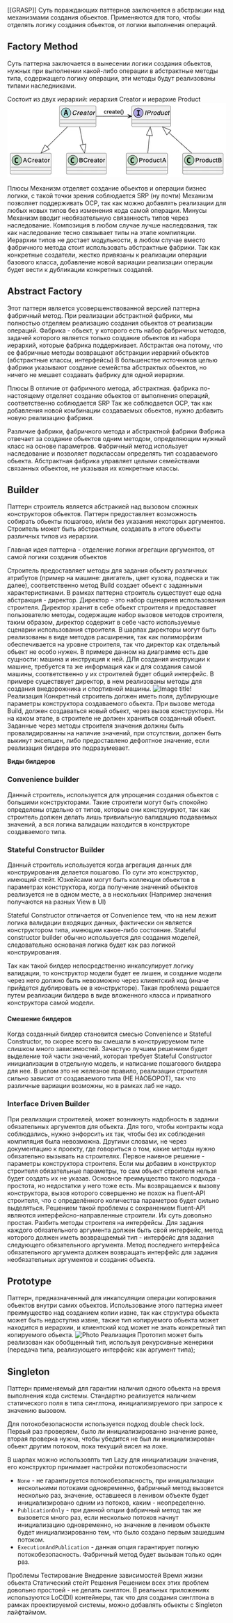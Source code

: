 [[GRASP]]
Суть пораждающих паттернов заключается в абстракции над механизмами создания обьектов. Применяются для того, чтобы отделять логику создания обьектов, от логики выполнения операций. 

## **Factory Method** 
Суть паттерна заключается в вынесении логики создания обьектов, нужных при выполнении какой-либо операции в абстрактные методы типа, содержащего логику операции, эти методы будут реализованы типами наследниками. 

Состоит из двух иерархий: иерархия Creator и иерархие Product
![Image title!](20241123014154.png)

Плюсы
Механизм отделяет создание обьектов и операции бизнес логики, с такой точки зрения соблюдается SRP (ну почти)
Механизм позволяет поддерживать OCP, так как можно добавлять реализации для любых новых типов без изменения кода самой операции.
Минусы
Механизм вводит необязательную связанность типов через наследование. Композиция в любом случае лучше наследования, так как наследование тесно связывает типы на этапе компиляции. Иерархии типов не достает модульности, в любом случае вместо фабричного метода стоит использовать абстрактные фабрики. 
Так как конкретные создатели, жестко привязаны к реализации операции базового класса, добавление новой вариации реализации операции будет вести к дубликации конкретных создалей. 

## **Abstract Factory** 
Этот паттерн является усовершенствованной версией паттерна фабричный метод. При реализации абстрактной фабрики, мы полностью отделяем реализацию создания обьектов от реализации операций. 
Фабрика - обьект, у которого есть набор фабричных методов, задачей которого является только создание обьектов из набора иерархий, которые фабрика поддерживает. Абстрактая она потому, что ее фабричные методы возвращают абстракции иерархий обьектов (абстрактные классы, интерфейсы)
	В большенстве источников целью фабрики указывают создание семейства абстрактых обьектов, но ничего не мешает создавать фабрику для одной иерархии.

Плюсы
В отличие от фабричного метода, абстрактная. фабрика по-настоящему отделяет создание обьектов от выполнения операций, соответственно соблюдается SRP
Так же соблюдается OCP, так как добавления новой комбинации создаваемых обьектов, нужно добавить новую реализацию фабрики. 

Различие фабрики, фабричного метода и абстрактной фабрики
Фабрика отвечает за создание обьектов одним методом, определяющим нужный класс на основе параметров. 
Фабричный метод использует наследование и позволяет подклассам определять тип создаваемого обьекта.
Абстрактная фабрика управляет целыми семействами связанных обьектов, не указывая их конкретные классы.


## **Builder**
Паттерн строитель является абстракией над вызовом сложных конструкторов обьектов. Паттерн предоставляет возможность собирать обьекты пошагово, и/или без указания некоторых аргументов. Строитель может быть абстрактным, создавать в итоге обьекты различных типов из иерархии. 

Главная идея паттерна - отделение логики агрегации аргументов, от самой логики создания обьектов

Строитель предоставляет методы для задания обьекту различных атрибутов (пример на машине: двигатель, цвет кузова, подвеска и так далее), соответственно метод Build создает обьект с заданными характеристиками. 
В рамках паттерна строитель существует еще одна абстракция - директор. Директор - это набор сценариев использования строителя. Директор хранит в себе обьект строителя и предоставяет пользователю методы, содержащие набор вызовов методов строителя, таким образом, директор содержит в себе часто используемые сценарии использования строителя. 
В шарпах директоры могут быть реализованы в виде методов расширения, так как полиморфизм обеспечивается на уровне строителя, так что директор как отдельный обьект не особо нужен. 
В примере данном на диаграмме есть две сущности: машина и инструкция к ней. ДЛя создания инструкции к машине, требуется та же информация как и для создания самой машины, соответственно у их строителей будет общий интерфейс. В примере существвует директор, в нем реализованы методы для создания внедорожника и спортивной машины. 
![Image title!](20241123021002.png)
Реализация
Конкретный строитель должен иметь поля, дублирующие параметры конструктора создаваемого обьекта. При вызове метода Build, должен создаваться новый обьект, через вызов конструктора. Ни на каком этапе, в строителе не должен храниться созданный обьект. Заданные через методы строителя значения должны быть провалидированны на наличие значений, при отсутствии, должен быть выкинут эксепшен, либо предоставлено дефолтное значение, если реализация билдера это подразумевает. 

**Виды билдеров**
### Convenience builder
Данный строитель, используется для упрощения создания обьектов с большими конструкторами. Такие строители могут быть спокойно определены отдельно от типов, которые они конструируют, так как строитель должен делать лишь тривиальную валидацию подаваемых значений, а вся логика валидации находится в конструкторе создаваемого типа. 
### Stateful Constructor Builder
Данный строитель используется когда агрегация данных для конструирования делается пошагово. По сути это конструктор, имеющий стейт. 
Юзкейсами могут быть коллекции обьектов в параметрах конструктора, когда получение значений обьектов реализуется не в одном месте, а в нескольких (Например значения получаются на разных View в UI)

Stateful Constructor отличается от Convenience тем, что на нем лежит логика валидации входящих данных, фактически он является конструктором типа, имеющим какое-либо состояние. 
Stateful constructor builder обычно используется для создания моделей, следовательно основаная логика будет как раз логикой конструирования. 

Так как такой билдер непосредственно инкапсулирует логику валидации, то конструктор модели будет ее лишен, и создание модели через него должно быть невозможно через клиентский код (иначе прийдется дублировать ее в конструкторе). Такая проблема решается путем реализации билдера в виде вложенного класса и приватного конструктора самой модели. 

#### Смешение билдеров
Когда созданный билдер становится смесью Convenience и Stateful Constructor, то скорее всего вы смешали в конструируемом типе слишком много зависимостей. 
Зачастую лучшим решением будет выделение той части значений, которая требует Stateful Constructor инициализации в отдельную модель, и написание пошагового билдера для нее. 
В целом это не железное правило, реализации строителя сильно зависит от создаваемого типа (НЕ НАОБОРОТ), так что различные вариации возможны, но в рамках лаб не надо. 

### Interface Driven Builder
При реализации строителей, может возникнуть надобность в задании обязательных аргументов для обьекта. Для того, чтобы контракты кода соблюдались, нужно энфорсить их так, чтобы без их соблюдения компиляция была невозможна. Другими словами, не через документацию к проекту, где говориться о том, какие методы нужно обязательно вызывать на строителях.
Первое наивное решение - параметры конструктора строителя. Если мы добавим в конструктор строителя обязательные параметры, то сам объект строителя нельзя будет создать их не указав. Основное преимущество такого подхода - простота, но недостатки у него тоже есть. Мы возвращаемся к вызову конструктора, вызов которого совершенно не похож на fluent-API строителя, что с определённого количества параметров будет сильно выделяться.
Решением такой проблемы с сохранением fluent-API являются интерфейсно-направленные строители.
Их суть довольно простая. Разбить методы строителя на интерфейсы. Для задания каждого обязательного аргумента должен быть свой интерфейс, метод которого должен иметь возвращаемый тип - интерфейс для задания следующего обязательного аргумента. Метод последнего интерфейса обязательного аргумента должен возвращать интерфейс для задания необязательных аргументов и создания объекта.

## **Prototype**
Паттерн, предназначенный для инкапсуляции операции копирования обьектов внутри самих обьектов. Использование этого паттерна имеет преимущество над созданием копии извне, так как структура обьекта может быть недоступна извне, также тип копируемого обьекта может находится в иерархии, и клиентский код может не знать конкретный тип копируемого обьекта. 
![Photo](20241123021440.png)
Реализация
Прототип может быть реализован как обобщенный тип, используя рекурсивные женерики (передача типа, реализующего интерфейс как аргумент типа); 

## **Singleton**
Паттерн применяемый для гарантии наличия одного обьекта на время выполнения кода системы. 
Стандартно реализуется наличием статического поля в типа синглтона, инициализируемого при запросе к значению вызовом. 

Для потокобезопасности используется подход double check lock. Первый раз проверяем, было ли инициализированно значение ранее, вторая проверка нужна, чтобы убедится не был ли инициализирован обьект другим потоком, пока текущий висел на локе. 

В шарпах можно использовпть тип Lazy<T> для инициализации значения, его конструктор принимает настройки потокобезопасности
- `None` - не гарантируется потокобезопасность, при инициализации несколькими потоками одновременно, фабричный метод вызовется несколько раз, значение, оставшееся в ленивом объекте будет инициализировано одним из потоков, каким - неопределенно.
- `PublicationOnly` - при данной опции фабричный метод так же вызовется много раз, если несколько потоков начнут инициализацию одновременно, но значение в ленивом объекте будет инициализированно тем, что было создано первым зашедшим потоком.
- `ExecutionAndPublication` - данная опция гарантирует полную потокобезопасность. Фабричный метод будет вызыван только один раз.

Проблемы
	Тестирование
	Внедрение зависимостей
	Время жизни обьекта
	Статический стейт
Решения
	Решением всех этих проблем довольно простоей - не делать синглтон. В реальных приложениях используются LoC(DI) контейнеры, так что для создания синглтона в рамках проектируемой системы, можно добавлять обьекты с Singleton лайфтаймом. 